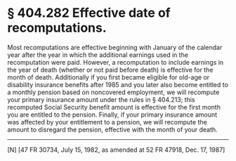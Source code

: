 # § 404.282   Effective date of recomputations.

Most recomputations are effective beginning with January of the calendar year after the year in which the additional earnings used in the recomputation were paid. However, a recomputation to include earnings in the year of death (whether or not paid before death) is effective for the month of death. Additionally if you first became eligible for old-age or disability insurance benefits after 1985 and you later also become entitled to a monthly pension based on noncovered employment, we will recompute your primary insurance amount under the rules in § 404.213; this recomputed Social Security benefit amount is effective for the first month you are entitled to the pension. Finally, if your primary insurance amount was affected by your entitlement to a pension, we will recompute the amount to disregard the pension, effective with the month of your death.



---

[N] [47 FR 30734, July 15, 1982, as amended at 52 FR 47918, Dec. 17, 1987]




